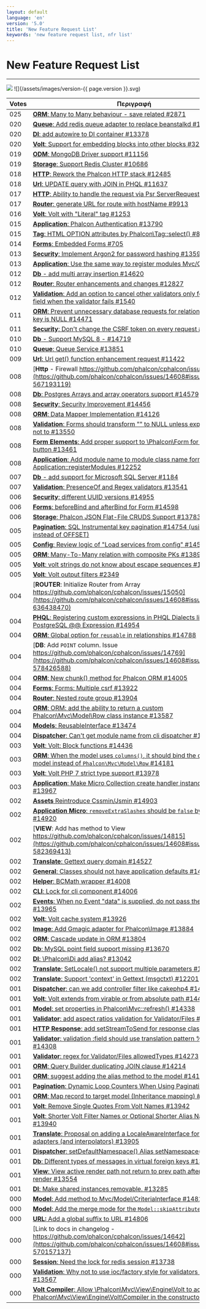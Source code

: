 ```yaml
---
layout: default
language: 'en'
version: '5.0'
title: 'New Feature Request List'
keywords: 'new feature request list, nfr list'
---
```


# New Feature Request List
- - -
![](/assets/images/document-status-under-review-red.svg) ![](/assets/images/version-{{ page.version }}.svg)



| Votes | Περιγραφή                                                                                                                                                                                                            |
| ----- | -------------------------------------------------------------------------------------------------------------------------------------------------------------------------------------------------------------------- |
| 025   | [**ORM**: Many to Many behaviour - save related #2871](https://github.com/phalcon/cphalcon/issues/14608#issuecomment-563456526)                                                                                      |
| 020   | [**Queue**: Add redis queue adapter to replace beanstalkd #13385](https://github.com/phalcon/cphalcon/issues/14608#issuecomment-563462564)                                                                           |
| 020   | [**DI**: add autowire to DI container #13378](https://github.com/phalcon/cphalcon/issues/14608#issuecomment-563462162)                                                                                               |
| 020   | [**Volt**: Support for embedding blocks into other blocks #329](https://github.com/phalcon/cphalcon/issues/14608#issuecomment-563450829)                                                                             |
| 019   | [**ODM**: MongoDB Driver support #11156 ](https://github.com/phalcon/cphalcon/issues/14608#issuecomment-563457909)                                                                                                   |
| 019   | [**Storage**: Support Redis Cluster #10686](https://github.com/phalcon/cphalcon/issues/14608#issuecomment-563457535)                                                                                                 |
| 018   | [**HTTP**: Rework the Phalcon HTTP stack #12485](https://github.com/phalcon/cphalcon/issues/14608#issuecomment-563460592)                                                                                            |
| 018   | [**Url**: UPDATE query with JOIN in PHQL #11637](https://github.com/phalcon/cphalcon/issues/14608#issuecomment-563458814)                                                                                            |
| 017   | [**HTTP**: Ability to handle the request via Psr ServerRequest #14390](https://github.com/phalcon/cphalcon/issues/14608#issuecomment-563472103)                                                                      |
| 017   | [**Router**: generate URL for route with hostName #9913](https://github.com/phalcon/cphalcon/issues/14608#issuecomment-563457193)                                                                                    |
| 016   | [**Volt**: Volt with "Literal" tag #1253](https://github.com/phalcon/cphalcon/issues/14608#issuecomment-563454743)                                                                                                   |
| 015   | [**Application**: Phalcon Authentication #13790](https://github.com/phalcon/cphalcon/issues/14608#issuecomment-563465535)                                                                                            |
| 015   | [**Tag**: HTML OPTION attributes by Phalcon\Tag::select() #899](https://github.com/phalcon/cphalcon/issues/14608#issuecomment-563454571)                                                                            |
| 014   | [**Forms**: Embedded Forms #705](https://github.com/phalcon/cphalcon/issues/14608#issuecomment-563454291)                                                                                                            |
| 013   | [**Security**: Implement Argon2 for password hashing #13596](https://github.com/phalcon/cphalcon/issues/14608#issuecomment-563464503)                                                                                |
| 013   | [**Application**: Use the same way to register modules Mvc/Cli/Micro](https://github.com/phalcon/cphalcon/issues/14608#issuecomment-563460232)                                                                       |
| 012   | [**Db** - add multi array insertion #14620](https://github.com/phalcon/cphalcon/issues/14608#issuecomment-565614245)                                                                                                 |
| 012   | [**Router**: Router enhancements and changes #12827](https://github.com/phalcon/cphalcon/issues/14608#issuecomment-563460975)                                                                                        |
| 012   | [**Validation**: Add an option to cancel other validators only for the same field when the validator fails #1540](https://github.com/phalcon/cphalcon/issues/14608#issuecomment-563455315)                           |
| 011   | [**ORM**: Prevent unnecessary database requests for relationships where key is NULL #14471](https://github.com/phalcon/cphalcon/issues/14608#issuecomment-563473074)                                                 |
| 011   | [**Security**: Don't change the CSRF token on every request #14413](https://github.com/phalcon/cphalcon/issues/14608#issuecomment-563472592)                                                                         |
| 010   | [**Db** - Support MySQL 8 - #14719 ](https://github.com/phalcon/cphalcon/issues/14608#issuecomment-575210064)                                                                                                        |
| 010   | [**Queue**: Queue Service #13851](https://github.com/phalcon/cphalcon/issues/14608#issuecomment-563466492)                                                                                                           |
| 009   | [**Url**: Url get() function enhancement request #11422](https://github.com/phalcon/cphalcon/issues/14608#issuecomment-563458598)                                                                                    |
| 008   | [**Http** - Firewall https://github.com/phalcon/cphalcon/issues/11389](https://github.com/phalcon/cphalcon/issues/14608#issuecomment-567193119)                                                                      |
| 008   | [**Db**: Postgres Arrays and array operators support #14579](https://github.com/phalcon/cphalcon/issues/14608#issuecomment-563474058)                                                                                |
| 008   | [**Security**: Security Improvement #14456](https://github.com/phalcon/cphalcon/issues/14608#issuecomment-563472866)                                                                                                 |
| 008   | [**ORM**: Data Mapper Implementation #14126](https://github.com/phalcon/cphalcon/issues/14608#issuecomment-563470384)                                                                                                |
| 008   | [**Validation**: Forms should transform "" to NULL unless explicitly told not to #13550](https://github.com/phalcon/cphalcon/issues/14608#issuecomment-563463763)                                                    |
| 008   | [**Form Elements**: Add proper support to \Phalcon\Form for Radio button #13461](https://github.com/phalcon/cphalcon/issues/14608#issuecomment-563462831)                                                          |
| 008   | [**Application**: Add module name to module class name format in Application::registerModules #12252](https://github.com/phalcon/cphalcon/issues/14608#issuecomment-563459928)                                       |
| 007   | [**Db** - add support for Microsoft SQL Server #1184](https://github.com/phalcon/cphalcon/issues/14608#issuecomment-564031896)                                                                                       |
| 007   | [**Validation**: PresenceOf and Regex validators #13541](https://github.com/phalcon/cphalcon/issues/14608#issuecomment-563463446)                                                                                    |
| 006   | [**Security**: different UUID versions #14955](https://github.com/phalcon/cphalcon/issues/14608#issuecomment-618686517)                                                                                              |
| 006   | [**Forms**: beforeBind and afterBind for Form #14598](https://github.com/phalcon/cphalcon/issues/14608#issuecomment-563474183)                                                                                       |
| 006   | [**Storage**: Phalcon JSON Flat-File CRUDS Support #13783](https://github.com/phalcon/cphalcon/issues/14608#issuecomment-563465319)                                                                                  |
| 005   | [**Pagination**: SQL Instrumental key pagination #14754 (using LIMIT instead of OFFSET)](https://github.com/phalcon/cphalcon/issues/14608#issuecomment-577485346)                                                    |
| 005   | [**Config**: Review logic of "Load services from config" #14564](https://github.com/phalcon/cphalcon/issues/14608#issuecomment-563473911)                                                                            |
| 005   | [**ORM**: Many-To-Many relation with composite PKs #13890](https://github.com/phalcon/cphalcon/issues/14608#issuecomment-563467094)                                                                                  |
| 005   | [**Volt**: volt strings do not know about escape sequences #12888](https://github.com/phalcon/cphalcon/issues/14608#issuecomment-563461156)                                                                          |
| 005   | [**Volt**: Volt output filters #2349](https://github.com/phalcon/cphalcon/issues/14608#issuecomment-563455702)                                                                                                       |
| 004   | [**ROUTER**: Initialize Router from Array https://github.com/phalcon/cphalcon/issues/15050](https://github.com/phalcon/cphalcon/issues/14608#issuecomment-636438470)                                                 |
| 004   | [**PHQL**: Registering custom expressions in PHQL Dialects like PostgreSQL @@ Expression #14954](https://github.com/phalcon/cphalcon/issues/14608#issuecomment-618686731)                                            |
| 004   | [**ORM**: Global option for `reusable` in relationships #14788  ](https://github.com/phalcon/cphalcon/issues/14608#issuecomment-580074598)                                                                           |
| 004   | [**DB**: Add `POINT` column. Issue https://github.com/phalcon/cphalcon/issues/14769](https://github.com/phalcon/cphalcon/issues/14608#issuecomment-578426588)                                                        |
| 004   | [**ORM**: New chunk() method for Phalcon ORM #14005](https://github.com/phalcon/cphalcon/issues/14608#issuecomment-563469164)                                                                                        |
| 004   | [**Forms**: Forms: Multiple csrf #13922](https://github.com/phalcon/cphalcon/issues/14608#issuecomment-563467909)                                                                                                    |
| 004   | [**Router**: Nested route group #13904](https://github.com/phalcon/cphalcon/issues/14608#issuecomment-563467331)                                                                                                     |
| 004   | [**ORM**: ORM: add the ability to return a custom Phalcon\Mvc\Model\Row class instance #13587](https://github.com/phalcon/cphalcon/issues/14608#issuecomment-563464329)                                           |
| 004   | [**Models**: ReusableInterface #13474](https://github.com/phalcon/cphalcon/issues/14608#issuecomment-563463272)                                                                                                      |
| 004   | [**Dispatcher**: Can't get module name from cli dispatcher #13229](https://github.com/phalcon/cphalcon/issues/14608#issuecomment-563461811)                                                                          |
| 003   | [**Volt**: Volt: Block functions #14436](https://github.com/phalcon/cphalcon/issues/14608#issuecomment-563472761)                                                                                                    |
| 003   | [**ORM**: When the model uses `columns()`, it should bind the original model instead of `Phalcon\Mvc\Model\Row` #14181](https://github.com/phalcon/cphalcon/issues/14608#issuecomment-563470662)                  |
| 003   | [**Volt**: Volt PHP 7 strict type support #13978](https://github.com/phalcon/cphalcon/issues/14608#issuecomment-563468935)                                                                                           |
| 003   | [**Application**: Make Micro Collection create handler instance with DI #13967](https://github.com/phalcon/cphalcon/issues/14608#issuecomment-563468734)                                                             |
| 002   | [**Assets** Reintroduce Cssmin/Jsmin #14903](https://github.com/phalcon/cphalcon/issues/14608#issuecomment-612258064)                                                                                                |
| 002   | [**Application Micro**: `removeExtraSlashes` should be `false` by default  #14920  ](https://github.com/phalcon/cphalcon/issues/14608#issuecomment-612254092)                                                        |
| 002   | [**VIEW**: Add has method to View https://github.com/phalcon/cphalcon/issues/14815](https://github.com/phalcon/cphalcon/issues/14608#issuecomment-582369413)                                                         |
| 002   | [**Translate**: Gettext query domain #14527](https://github.com/phalcon/cphalcon/issues/14608#issuecomment-563473701)                                                                                                |
| 002   | [**General**: Classes should not have application defaults #14412](https://github.com/phalcon/cphalcon/issues/14608#issuecomment-563472373)                                                                          |
| 002   | [**Helper**: BCMath wrapper #14008](https://github.com/phalcon/cphalcon/issues/14608#issuecomment-563469554)                                                                                                         |
| 002   | [**CLI**: Lock for cli component #14006](https://github.com/phalcon/cphalcon/issues/14608#issuecomment-563469269)                                                                                                    |
| 002   | [**Events**: When no Event "data" is supplied, do not pass the parameter #13965](https://github.com/phalcon/cphalcon/issues/14608#issuecomment-563468580)                                                            |
| 002   | [**Volt**: Volt cache system #13926](https://github.com/phalcon/cphalcon/issues/14608#issuecomment-563468064)                                                                                                        |
| 002   | [**Image**: Add Gmagic adapter for Phalcon\Image #13884](https://github.com/phalcon/cphalcon/issues/14608#issuecomment-563466912)                                                                                   |
| 002   | [**ORM**: Cascade update in ORM #13804](https://github.com/phalcon/cphalcon/issues/14608#issuecomment-563465830)                                                                                                     |
| 002   | [**Db**: MySQL point field support missing #13670](https://github.com/phalcon/cphalcon/issues/14608#issuecomment-563464733)                                                                                          |
| 002   | [**DI**: \Phalcon\Di add alias? #13042](https://github.com/phalcon/cphalcon/issues/14608#issuecomment-563461382)                                                                                                   |
| 002   | [**Translate**: SetLocale() not support multiple parameters #12202](https://github.com/phalcon/cphalcon/issues/14608#issuecomment-563459713)                                                                         |
| 002   | [**Translate**: Support 'context' in Gettext (msgctxt) #12201](https://github.com/phalcon/cphalcon/issues/14608#issuecomment-563459537)                                                                              |
| 001   | [**Dispatcher**: can we add controller filter like cakephp4 #14902](https://github.com/phalcon/cphalcon/issues/14608#issuecomment-612260608)                                                                         |
| 001   | [**Volt**: Volt extends from virable or from absolute path #14411](https://github.com/phalcon/cphalcon/issues/14608#issuecomment-563472223)                                                                          |
| 001   | [**Model**: set properties in Phalcon\Mvc::refresh() #14338](https://github.com/phalcon/cphalcon/issues/14608#issuecomment-563471609)                                                                               |
| 001   | [**Validator**: add aspect ratios validation for Validator/Files #14327](https://github.com/phalcon/cphalcon/issues/14608#issuecomment-563471422)                                                                    |
| 001   | [**HTTP Response**: add setStreamToSend for response class #14309](https://github.com/phalcon/cphalcon/issues/14608#issuecomment-563471281)                                                                          |
| 001   | [**Validator**: validation :field should use translation pattern %field% #14308](https://github.com/phalcon/cphalcon/issues/14608#issuecomment-563471140)                                                            |
| 001   | [**Validator**: regex for Validator/Files allowedTypes #14273](https://github.com/phalcon/cphalcon/issues/14608#issuecomment-563471018)                                                                              |
| 001   | [**ORM**: Query Builder duplicating JOIN clause #14214](https://github.com/phalcon/cphalcon/issues/14608#issuecomment-563470840)                                                                                     |
| 001   | [**ORM**: suggest adding the alias method to the model #14185](https://github.com/phalcon/cphalcon/issues/14608#issuecomment-563470748)                                                                              |
| 001   | [**Pagination**: Dynamic Loop Counters When Using Pagination #14046](https://github.com/phalcon/cphalcon/issues/14608#issuecomment-563469839)                                                                        |
| 001   | [**ORM**: Map record to target model (Inheritance mapping) #14007](https://github.com/phalcon/cphalcon/issues/14608#issuecomment-563469360)                                                                          |
| 001   | [**Volt**: Remove Single Quotes From Volt Names #13942](https://github.com/phalcon/cphalcon/issues/14608#issuecomment-563468440)                                                                                     |
| 001   | [**Volt**: Shorter Volt Filter Names or Optional Shorter Alias Names #13940](https://github.com/phalcon/cphalcon/issues/14608#issuecomment-563468162)                                                                |
| 001   | [**Translate**: Proposal on adding a LocaleAwareInterface for Translate adapters (and interpolators) #13905](https://github.com/phalcon/cphalcon/issues/14608#issuecomment-563467599)                                |
| 001   | [**Dispatcher**: setDefaultNamespace() Alias setNamespace() #13814](https://github.com/phalcon/cphalcon/issues/14608#issuecomment-563466372)                                                                         |
| 001   | [**Db**: Different types of messages in virtual foreign keys #13801](https://github.com/phalcon/cphalcon/issues/14608#issuecomment-563465704)                                                                        |
| 001   | [**View**: View active render path not return to prev path after partial render #13554](https://github.com/phalcon/cphalcon/issues/14608#issuecomment-563463890)                                                     |
| 001   | [**DI**: Make shared instances removable. #13285](https://github.com/phalcon/cphalcon/issues/14608#issuecomment-563461980)                                                                                           |
| 000   | [**Model**: Add method to Mvc/Model/CriteriaInterface #14818](https://github.com/phalcon/cphalcon/issues/14608#issuecomment-612263365)                                                                               |
| 000   | [**Model**: Add the merge mode for the `Model::skipAttributes()` #14934](https://github.com/phalcon/cphalcon/issues/14608#issuecomment-612256783)                                                                    |
| 000   | [**URL:** Add a global suffix to URL #14806](https://github.com/phalcon/cphalcon/issues/14608#issuecomment-581779401)                                                                                                |
| 000   | [Link to docs in changelog -  https://github.com/phalcon/cphalcon/issues/14642](https://github.com/phalcon/cphalcon/issues/14608#issuecomment-570157137)                                                             |
| 000   | [**Session**: Need the lock for redis session #13738](https://github.com/phalcon/cphalcon/issues/14608#issuecomment-563464989)                                                                                       |
| 000   | [**Validation**: Why not to use ioc/factory style for validators like filters? #13567](https://github.com/phalcon/cphalcon/issues/14608#issuecomment-563464179)                                                      |
| 000   | [**Volt Compiler**: Allow \Phalcon\Mvc\View\Engine\Volt to accept Phalcon\Mvc\View\Engine\Volt\Compiler in the constructor #2700](https://github.com/phalcon/cphalcon/issues/14608#issuecomment-563456153) |

